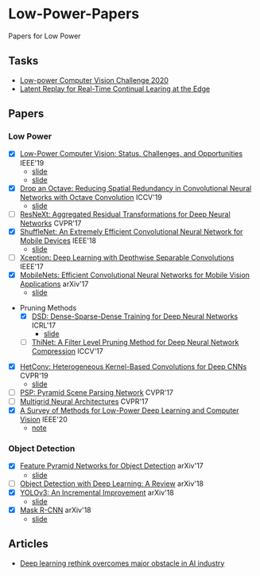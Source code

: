 # Low-Power-Papers
Papers for Low Power

## Tasks

- [Low-power Computer Vision Challenge 2020](https://lpcv.ai/2020CVPR/ovic-track)
- [Latent Replay for Real-Time Continual Learing at the Edge](https://medium.com/continual-ai/latent-replay-for-real-time-continual-learing-at-the-edge-9a083c899856)

## Papers

### Low Power

- [x] [Low-Power Computer Vision: Status, Challenges, and Opportunities](https://ieeexplore.ieee.org/document/8693826) IEEE'19
    - [slide](https://docs.google.com/presentation/d/1DJSQJMr9i2xJ1jXZRKKK2w0_ANherkh_hJWK07a8X8M/edit?usp=sharing)
    - [slide](https://docs.google.com/presentation/d/1tPedZi8CNNnqssjehMIikDxaVOjGvBkB9kvET_U2YjU/edit?usp=sharing)
- [x] [Drop an Octave: Reducing Spatial Redundancy in Convolutional Neural Networks with Octave Convolution](http://openaccess.thecvf.com/content_ICCV_2019/papers/Chen_Drop_an_Octave_Reducing_Spatial_Redundancy_in_Convolutional_Neural_Networks_ICCV_2019_paper.pdf) ICCV'19
    - [slide](https://docs.google.com/presentation/d/1pl2m5bSb4eQe_DBs4-mL9XBP8PITXCHuRJjozudBCSQ/edit?usp=sharing)
- [ ] [ResNeXt: Aggregated Residual Transformations for Deep Neural Networks](https://arxiv.org/abs/1611.05431) CVPR'17
- [x] [ShuffleNet: An Extremely Efficient Convolutional Neural Network for Mobile Devices](https://arxiv.org/abs/1707.01083) IEEE'18
    - [slide](https://drive.google.com/open?id=1oD6_EKiOaCI045i1ni0a9ZOfnJZk2FK8Wh1hbgaCyro)
- [ ] [Xception: Deep Learning with Depthwise Separable Convolutions](https://arxiv.org/abs/1610.02357) IEEE'17
- [x] [MobileNets: Efficient Convolutional Neural Networks for Mobile Vision Applications](https://arxiv.org/abs/1704.04861) arXiv'17
    - [slide](https://drive.google.com/open?id=1oD6_EKiOaCI045i1ni0a9ZOfnJZk2FK8Wh1hbgaCyro)
- Pruning Methods
    - [x] [DSD: Dense-Sparse-Dense Training for Deep Neural Networks](https://arxiv.org/abs/1607.04381) ICRL'17
        - [slide](https://drive.google.com/open?id=19iIZbmaxwFnSQXK55i3T547HZ9rC990ltpprVt1h48o)
    - [ ] [ThiNet: A Filter Level Pruning Method for Deep Neural Network Compression](https://arxiv.org/abs/1707.06342) ICCV'17
- [x] [HetConv: Heterogeneous Kernel-Based Convolutions for Deep CNNs](https://arxiv.org/abs/1903.04120) CVPR'19
    - [slide](https://docs.google.com/presentation/d/1NoLE_Jcnap18vvnQ5AnTxR6T-j0Rf093XZnH22DHSU4/edit?usp=sharing)
- [ ] [PSP: Pyramid Scene Parsing Network](https://arxiv.org/abs/1612.01105) CVPR'17
- [ ] [Multigrid Neural Architectures](https://arxiv.org/abs/1611.07661) CVPR'17
- [x] [A Survey of Methods for Low-Power Deep Learning and Computer Vision](https://arxiv.org/abs/2003.11066) IEEE'20
    - [note](https://hackmd.io/wQwDZWh3Svq8dGVLmFtm6Q)

### Object Detection

- [x] [Feature Pyramid Networks for Object Detection](https://arxiv.org/pdf/1612.03144.pdf) arXiv'17
    - [slide](https://docs.google.com/presentation/d/1AoUGfrle6uALcNmeefSmy2eTx-6XcrAmCgZXPHtoW9A/edit?usp=sharing)
- [ ] [Object Detection with Deep Learning: A Review](https://arxiv.org/pdf/1807.05511.pdf) arXiv'18
- [x] [YOLOv3: An Incremental Improvement](https://arxiv.org/abs/1804.02767) arXiv'18
    - [slide](https://docs.google.com/presentation/d/1Bz0DGheO7xo7EU9z6pjYtIXqv_MVTpQLPGO6jdtB7Ww/edit?usp=sharing)
- [x] [Mask R-CNN](https://arxiv.org/abs/1703.06870) arXiv'18
    - [slide](https://docs.google.com/presentation/d/1wRyyQMWCFOVYw7zRxqD226zQdVKqaprrWrqikQ_9Jd0/edit?usp=sharing)

## Articles

- [Deep learning rethink overcomes major obstacle in AI industry](https://techxplore-com.cdn.ampproject.org/c/s/techxplore.com/news/2020-03-deep-rethink-major-obstacle-ai.amp)
